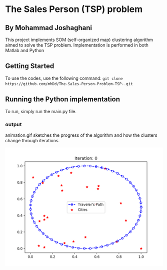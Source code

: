# The Sales Person (TSP) problem 
## By Mohammad Joshaghani

This project implements SOM (self-organized map) clustering algorithm aimed to solve the TSP problem. Implementation is performed in both Matlab and Python


## Getting Started

To use the codes, use the following command:
`git clone https://github.com/mhDd/The-Sales-Person-Problem-TSP-.git`



## Running the Python implementation
To run, simply run the main.py file. 

### output
animation.gif sketches the progress of the algorithm and how the clusters change through iterations. 

![Output](./Iterations_animation.gif)





